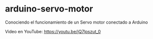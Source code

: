 # arduino-servo-motor
Conociendo el funcionamiento de un Servo motor conectado a Arduino

Video en YouTube: https://youtu.be/jQ7lpszut_0
